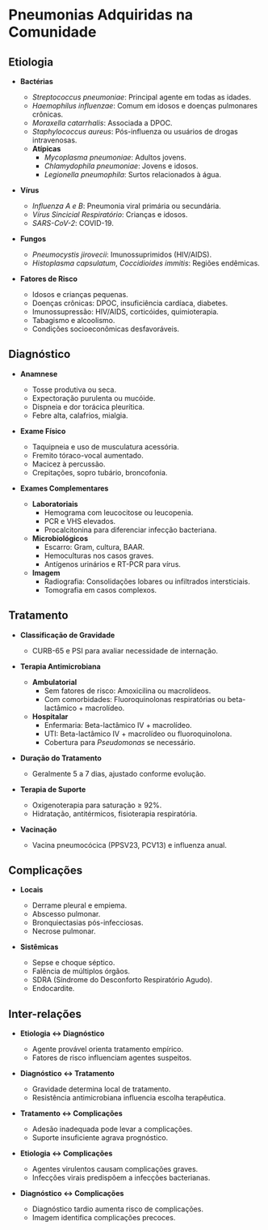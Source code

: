 # Pneumonias Adquiridas na Comunidade

## **Etiologia**

- **Bactérias**
  - *Streptococcus pneumoniae*: Principal agente em todas as idades.
  - *Haemophilus influenzae*: Comum em idosos e doenças pulmonares crônicas.
  - *Moraxella catarrhalis*: Associada a DPOC.
  - *Staphylococcus aureus*: Pós-influenza ou usuários de drogas intravenosas.
  - **Atípicas**
    - *Mycoplasma pneumoniae*: Adultos jovens.
    - *Chlamydophila pneumoniae*: Jovens e idosos.
    - *Legionella pneumophila*: Surtos relacionados à água.

- **Vírus**
  - *Influenza A e B*: Pneumonia viral primária ou secundária.
  - *Vírus Sincicial Respiratório*: Crianças e idosos.
  - *SARS-CoV-2*: COVID-19.

- **Fungos**
  - *Pneumocystis jirovecii*: Imunossuprimidos (HIV/AIDS).
  - *Histoplasma capsulatum*, *Coccidioides immitis*: Regiões endêmicas.

- **Fatores de Risco**
  - Idosos e crianças pequenas.
  - Doenças crônicas: DPOC, insuficiência cardíaca, diabetes.
  - Imunossupressão: HIV/AIDS, corticóides, quimioterapia.
  - Tabagismo e alcoolismo.
  - Condições socioeconômicas desfavoráveis.

## **Diagnóstico**

- **Anamnese**
  - Tosse produtiva ou seca.
  - Expectoração purulenta ou mucóide.
  - Dispneia e dor torácica pleurítica.
  - Febre alta, calafrios, mialgia.

- **Exame Físico**
  - Taquipneia e uso de musculatura acessória.
  - Fremito tóraco-vocal aumentado.
  - Macicez à percussão.
  - Crepitações, sopro tubário, broncofonia.

- **Exames Complementares**
  - **Laboratoriais**
    - Hemograma com leucocitose ou leucopenia.
    - PCR e VHS elevados.
    - Procalcitonina para diferenciar infecção bacteriana.
  - **Microbiológicos**
    - Escarro: Gram, cultura, BAAR.
    - Hemoculturas nos casos graves.
    - Antígenos urinários e RT-PCR para vírus.
  - **Imagem**
    - Radiografia: Consolidações lobares ou infiltrados intersticiais.
    - Tomografia em casos complexos.

## **Tratamento**

- **Classificação de Gravidade**
  - CURB-65 e PSI para avaliar necessidade de internação.

- **Terapia Antimicrobiana**
  - **Ambulatorial**
    - Sem fatores de risco: Amoxicilina ou macrolídeos.
    - Com comorbidades: Fluoroquinolonas respiratórias ou beta-lactâmico + macrolídeo.
  - **Hospitalar**
    - Enfermaria: Beta-lactâmico IV + macrolídeo.
    - UTI: Beta-lactâmico IV + macrolídeo ou fluoroquinolona.
    - Cobertura para *Pseudomonas* se necessário.

- **Duração do Tratamento**
  - Geralmente 5 a 7 dias, ajustado conforme evolução.

- **Terapia de Suporte**
  - Oxigenoterapia para saturação ≥ 92%.
  - Hidratação, antitérmicos, fisioterapia respiratória.

- **Vacinação**
  - Vacina pneumocócica (PPSV23, PCV13) e influenza anual.

## **Complicações**

- **Locais**
  - Derrame pleural e empiema.
  - Abscesso pulmonar.
  - Bronquiectasias pós-infecciosas.
  - Necrose pulmonar.

- **Sistêmicas**
  - Sepse e choque séptico.
  - Falência de múltiplos órgãos.
  - SDRA (Síndrome do Desconforto Respiratório Agudo).
  - Endocardite.

## **Inter-relações**

- **Etiologia ↔ Diagnóstico**
  - Agente provável orienta tratamento empírico.
  - Fatores de risco influenciam agentes suspeitos.

- **Diagnóstico ↔ Tratamento**
  - Gravidade determina local de tratamento.
  - Resistência antimicrobiana influencia escolha terapêutica.

- **Tratamento ↔ Complicações**
  - Adesão inadequada pode levar a complicações.
  - Suporte insuficiente agrava prognóstico.

- **Etiologia ↔ Complicações**
  - Agentes virulentos causam complicações graves.
  - Infecções virais predispõem a infecções bacterianas.

- **Diagnóstico ↔ Complicações**
  - Diagnóstico tardio aumenta risco de complicações.
  - Imagem identifica complicações precoces.